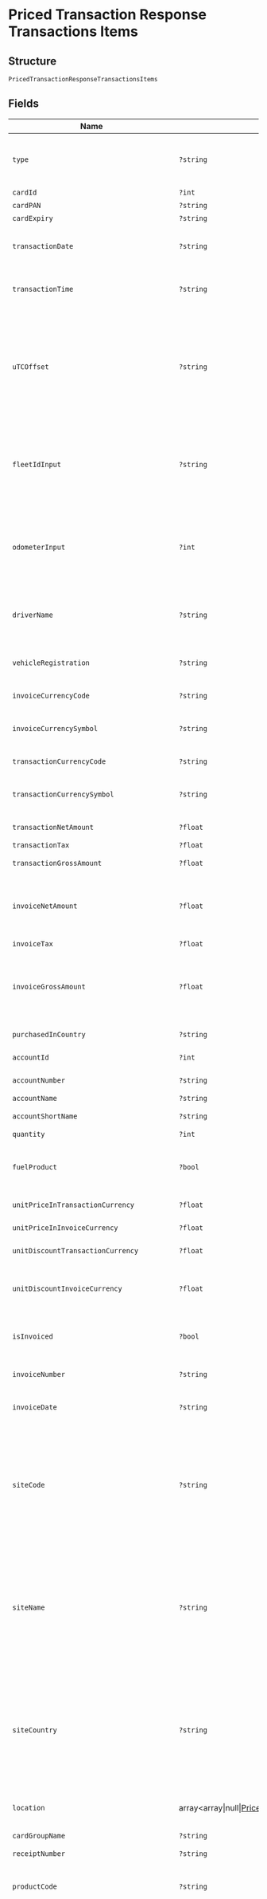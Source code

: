 
# Priced Transaction Response Transactions Items

## Structure

`PricedTransactionResponseTransactionsItems`

## Fields

| Name | Type | Tags | Description | Getter | Setter |
|  --- | --- | --- | --- | --- | --- |
| `type` | `?string` | Optional | TransactionType is the type of transaction.<br>Example: SalesItem /FeeItem | getType(): ?string | setType(?string type): void |
| `cardId` | `?int` | Optional | Unique Card Id | getCardId(): ?int | setCardId(?int cardId): void |
| `cardPAN` | `?string` | Optional | Card PAN | getCardPAN(): ?string | setCardPAN(?string cardPAN): void |
| `cardExpiry` | `?string` | Optional | Card Expiry Date | getCardExpiry(): ?string | setCardExpiry(?string cardExpiry): void |
| `transactionDate` | `?string` | Optional | Local Transaction Date  of where the transaction took place | getTransactionDate(): ?string | setTransactionDate(?string transactionDate): void |
| `transactionTime` | `?string` | Optional | Local Transaction Time of where the transaction took place | getTransactionTime(): ?string | setTransactionTime(?string transactionTime): void |
| `uTCOffset` | `?string` | Optional | UTC Offset extracted from Sales Date time.<br>Note: This may not be accurate for all TPN transactions<br>Format: +/-HH:mm:ss (24 hours format)<br>Note: - The value could be null/blank for fees item. | getUTCOffset(): ?string | setUTCOffset(?string uTCOffset): void |
| `fleetIdInput` | `?string` | Optional | Fleet Id Input as entered by the drivers at the time of transaction<br>Example: XYZ1234<br>Note: - The value could be null/blank for fees item. | getFleetIdInput(): ?string | setFleetIdInput(?string fleetIdInput): void |
| `odometerInput` | `?int` | Optional | Odometer Input as entered by the drivers at the time of transaction<br>Example: 12345<br>Note: - The value could be null/blank for fees item. | getOdometerInput(): ?int | setOdometerInput(?int odometerInput): void |
| `driverName` | `?string` | Optional | Driver Name embossed on the card<br>Example:  ANDREW GILBERRY | getDriverName(): ?string | setDriverName(?string driverName): void |
| `vehicleRegistration` | `?string` | Optional | Vehicle Registration Number embossed on the card<br>Example: MV65YLH | getVehicleRegistration(): ?string | setVehicleRegistration(?string vehicleRegistration): void |
| `invoiceCurrencyCode` | `?string` | Optional | ISO currency code<br>Example: GBP | getInvoiceCurrencyCode(): ?string | setInvoiceCurrencyCode(?string invoiceCurrencyCode): void |
| `invoiceCurrencySymbol` | `?string` | Optional | Currency symbol of the Invoice Currency Code<br>Example: £, $ | getInvoiceCurrencySymbol(): ?string | setInvoiceCurrencySymbol(?string invoiceCurrencySymbol): void |
| `transactionCurrencyCode` | `?string` | Optional | ISO currency code | getTransactionCurrencyCode(): ?string | setTransactionCurrencyCode(?string transactionCurrencyCode): void |
| `transactionCurrencySymbol` | `?string` | Optional | Currency symbol of the Transaction Currency Code<br>Example: £, $ | getTransactionCurrencySymbol(): ?string | setTransactionCurrencySymbol(?string transactionCurrencySymbol): void |
| `transactionNetAmount` | `?float` | Optional | Net Amount | getTransactionNetAmount(): ?float | setTransactionNetAmount(?float transactionNetAmount): void |
| `transactionTax` | `?float` | Optional | Tax Amount | getTransactionTax(): ?float | setTransactionTax(?float transactionTax): void |
| `transactionGrossAmount` | `?float` | Optional | Gross Amount | getTransactionGrossAmount(): ?float | setTransactionGrossAmount(?float transactionGrossAmount): void |
| `invoiceNetAmount` | `?float` | Optional | Invoiced Net Amount<br>Note: For a fee item, this parameter will be populated with fee InvoiceNetAmount. | getInvoiceNetAmount(): ?float | setInvoiceNetAmount(?float invoiceNetAmount): void |
| `invoiceTax` | `?float` | Optional | Invoiced Tax Amount | getInvoiceTax(): ?float | setInvoiceTax(?float invoiceTax): void |
| `invoiceGrossAmount` | `?float` | Optional | Invoice Gross Amount<br>Note: For a fee item, this parameter will be populated with fee InvoiceGrossAmount. | getInvoiceGrossAmount(): ?float | setInvoiceGrossAmount(?float invoiceGrossAmount): void |
| `purchasedInCountry` | `?string` | Optional | Country of Purchase | getPurchasedInCountry(): ?string | setPurchasedInCountry(?string purchasedInCountry): void |
| `accountId` | `?int` | Optional | Account Id<br>Example: 29484 | getAccountId(): ?int | setAccountId(?int accountId): void |
| `accountNumber` | `?string` | Optional | Account Number | getAccountNumber(): ?string | setAccountNumber(?string accountNumber): void |
| `accountName` | `?string` | Optional | Account Name | getAccountName(): ?string | setAccountName(?string accountName): void |
| `accountShortName` | `?string` | Optional | Account Short Name | getAccountShortName(): ?string | setAccountShortName(?string accountShortName): void |
| `quantity` | `?int` | Optional | Quantity/Volume | getQuantity(): ?int | setQuantity(?int quantity): void |
| `fuelProduct` | `?bool` | Optional | True if the product on transaction is listed as a fuel product else return false | getFuelProduct(): ?bool | setFuelProduct(?bool fuelProduct): void |
| `unitPriceInTransactionCurrency` | `?float` | Optional | Product Unit Price in transaction currency | getUnitPriceInTransactionCurrency(): ?float | setUnitPriceInTransactionCurrency(?float unitPriceInTransactionCurrency): void |
| `unitPriceInInvoiceCurrency` | `?float` | Optional | Product Unit Price in invoice currency | getUnitPriceInInvoiceCurrency(): ?float | setUnitPriceInInvoiceCurrency(?float unitPriceInInvoiceCurrency): void |
| `unitDiscountTransactionCurrency` | `?float` | Optional | Unit Discount in transaction currency | getUnitDiscountTransactionCurrency(): ?float | setUnitDiscountTransactionCurrency(?float unitDiscountTransactionCurrency): void |
| `unitDiscountInvoiceCurrency` | `?float` | Optional | Unit Discount in invoice currency<br>Note: - The value could be null/blank for fees item. | getUnitDiscountInvoiceCurrency(): ?float | setUnitDiscountInvoiceCurrency(?float unitDiscountInvoiceCurrency): void |
| `isInvoiced` | `?bool` | Optional | True when the transaction is already invoice, else return False | getIsInvoiced(): ?bool | setIsInvoiced(?bool isInvoiced): void |
| `invoiceNumber` | `?string` | Optional | Invoice Number if invoiced<br>S04500493 | getInvoiceNumber(): ?string | setInvoiceNumber(?string invoiceNumber): void |
| `invoiceDate` | `?string` | Optional | Invoice Date<br>Format: yyyyMMdd HH:mm:ss | getInvoiceDate(): ?string | setInvoiceDate(?string invoiceDate): void |
| `siteCode` | `?string` | Optional | Site Code<br>Example:<br>050001 -    CHARNOCK RICHARD NTHBOUND MWSA 0755<br>050002 -    CHARNOCK RICHARD STHBOUND MWSA 0755 | getSiteCode(): ?string | setSiteCode(?string siteCode): void |
| `siteName` | `?string` | Optional | Site Name<br>Example:<br>050001 -    CHARNOCK RICHARD NTHBOUND MWSA 0755<br>050002 -    CHARNOCK RICHARD STHBOUND MWSA 0755 | getSiteName(): ?string | setSiteName(?string siteName): void |
| `siteCountry` | `?string` | Optional | Site Country<br>Example: France, Germany<br>Note: - The value could be null/blank for fees item.<br>Geography Location entity for Site Location<br>Note: - The value could be null/blank for fees item. | getSiteCountry(): ?string | setSiteCountry(?string siteCountry): void |
| `location` | array<array\|null\|[PricedTransactionItemsLocationItems](../../doc/models/priced-transaction-items-location-items.md)>\|null | Optional | This is Array of a container for one-of cases. | getLocation(): ?array | setLocation(?array location): void |
| `cardGroupName` | `?string` | Optional | Card Group Name | getCardGroupName(): ?string | setCardGroupName(?string cardGroupName): void |
| `receiptNumber` | `?string` | Optional | Receipt Number | getReceiptNumber(): ?string | setReceiptNumber(?string receiptNumber): void |
| `productCode` | `?string` | Optional | Product Code<br>10    TMF Charges<br>11    Tunnel/Bridges<br>12    Motorway toll<br>13    Ferries | getProductCode(): ?string | setProductCode(?string productCode): void |
| `productName` | `?string` | Optional | Product Name<br>Unleaded - High octane<br>Unleaded - Medium octane<br>Unleaded - Low octane<br>Unleaded Environmental | getProductName(): ?string | setProductName(?string productName): void |
| `productGroupId` | `?int` | Optional | Product Group Id<br>Example:<br>1    Parent Product Group<br>2    All Fuels<br>3    Motor gasoline<br>4    2 stroke<br>5    Autogas<br>6    CNG | getProductGroupId(): ?int | setProductGroupId(?int productGroupId): void |
| `productGroupName` | `?string` | Optional | Product Group Name<br>Example:<br>1    Parent Product Group<br>2    All Fuels<br>3    Motor gasoline<br>4    2 stroke<br>5    Autogas<br>6    CNG<br>7    Automotive Gas Oil | getProductGroupName(): ?string | setProductGroupName(?string productGroupName): void |
| `delCoExchangeRate` | `?float` | Optional | DelCo Exchange Rate (Site exchange rate) | getDelCoExchangeRate(): ?float | setDelCoExchangeRate(?float delCoExchangeRate): void |
| `colCoExchangeRate` | `?float` | Optional | ColCo Exchange Rate (Customer exchange rate) | getColCoExchangeRate(): ?float | setColCoExchangeRate(?float colCoExchangeRate): void |
| `isShellSite` | `?bool` | Optional | True when transaction occurred at a Shell site else return False<br>Note: - The value could be null/blank for fees item. | getIsShellSite(): ?bool | setIsShellSite(?bool isShellSite): void |
| `network` | `?string` | Optional | Network as configured in GFN (Shell PH, ESSO, etc.,)<br>100013    STEINDORFER<br>100015    S.A. BELGIAN SHELL N.V.<br>100016    ESSO BE<br>Note: - The value could be null/blank for fees item | getNetwork(): ?string | setNetwork(?string network): void |
| `siteGroupId` | `?int` | Optional | Site Group Id<br>Example: 202<br>Note: - The value could be null/blank for fees item. | getSiteGroupId(): ?int | setSiteGroupId(?int siteGroupId): void |
| `siteGroupName` | `?string` | Optional | Site Group Name<br>Example: CZ 9100 ECONOMY NETWORK | getSiteGroupName(): ?string | setSiteGroupName(?string siteGroupName): void |
| `postingDate` | `?string` | Optional | Transaction Posting Date<br>Format: yyyyMMdd HHmmss | getPostingDate(): ?string | setPostingDate(?string postingDate): void |
| `issuerCode` | `?string` | Optional | First digits of the Card PAN<br>7002 = Fleet  <br>7077 = CRT | getIssuerCode(): ?string | setIssuerCode(?string issuerCode): void |
| `purchasedInCountryCode` | `?string` | Optional | ISO code of the country where the transaction took place<br>Example: “NL” | getPurchasedInCountryCode(): ?string | setPurchasedInCountryCode(?string purchasedInCountryCode): void |
| `customerCountryCode` | `?string` | Optional | ISO code of the  Customer Country | getCustomerCountryCode(): ?string | setCustomerCountryCode(?string customerCountryCode): void |
| `customerCountry` | `?string` | Optional | Name of the Customer Country | getCustomerCountry(): ?string | setCustomerCountry(?string customerCountry): void |
| `releaseCode` | `?string` | Optional | Release code, 7th Digit of the Card PAN | getReleaseCode(): ?string | setReleaseCode(?string releaseCode): void |
| `cardGroupId` | `?string` | Optional | Card group ID | getCardGroupId(): ?string | setCardGroupId(?string cardGroupId): void |
| `cardSequenceNumber` | `?string` | Optional | 3 digits, Card sequence number and Check digit | getCardSequenceNumber(): ?string | setCardSequenceNumber(?string cardSequenceNumber): void |
| `checkDigit` | `?string` | Optional | Check digit, Last number of the card pan | getCheckDigit(): ?string | setCheckDigit(?string checkDigit): void |
| `fleetIDDescription` | `?string` | Optional | FleetId/CRN description in Card Platform configured at the account level | getFleetIDDescription(): ?string | setFleetIDDescription(?string fleetIDDescription): void |
| `vATRate` | `?float` | Optional | VAT Percentage<br>0.20 for 20% | getVATRate(): ?float | setVATRate(?float vATRate): void |
| `vATCategory` | `?string` | Optional | VAT Category Id-Description<br>1-Zero Rated<br>2-A1 PH-O 12% Sales Domestic<br>3-VAT exempt | getVATCategory(): ?string | setVATCategory(?string vATCategory): void |
| `vATCountry` | `?string` | Optional | VAT Country | getVATCountry(): ?string | setVATCountry(?string vATCountry): void |
| `effectiveDiscountInTrxCurrency` | `?float` | Optional | Effective Discount (excluding VAT, in transaction currency) 4 digits<br>Example: 0.0000<br>Note: - The value could be null/blank for fees item. | getEffectiveDiscountInTrxCurrency(): ?float | setEffectiveDiscountInTrxCurrency(?float effectiveDiscountInTrxCurrency): void |
| `transactionType` | `?string` | Optional | Transaction Type<br>Example: Purchase when Card is Present else Blank<br>Note: - The value could be null/blank for fees item. | getTransactionType(): ?string | setTransactionType(?string transactionType): void |
| `pINIndicator` | `?string` | Optional | Pin Indicator (Indicates whether PIN used or not used at the time of transaction)<br>Example: “PIN Used'” or “No PIN” or “Unknown”<br>Note: - The value could be null/blank for fees item | getPINIndicator(): ?string | setPINIndicator(?string pINIndicator): void |
| `vATApplicable` | `?string` | Optional | Is VAT Applicable for this transaction | getVATApplicable(): ?string | setVATApplicable(?string vATApplicable): void |
| `netInvoiceIndicator` | `?string` | Optional | Net Invoice Indicator, Will the customer receive an invoice without VAT?<br>Example: “Y” or “N” | getNetInvoiceIndicator(): ?string | setNetInvoiceIndicator(?string netInvoiceIndicator): void |
| `customerCurrencyCode` | `?string` | Optional | Customer currency code | getCustomerCurrencyCode(): ?string | setCustomerCurrencyCode(?string customerCurrencyCode): void |
| `customerCurrencySymbol` | `?string` | Optional | Customer currency Symbol | getCustomerCurrencySymbol(): ?string | setCustomerCurrencySymbol(?string customerCurrencySymbol): void |
| `effectiveUnitDiscountInCustomerCurrency` | `?float` | Optional | Effective Unit Discount (excluding VAT in Customer currency)<br>Note: - The value could be null/blank for fees item. | getEffectiveUnitDiscountInCustomerCurrency(): ?float | setEffectiveUnitDiscountInCustomerCurrency(?float effectiveUnitDiscountInCustomerCurrency): void |
| `effectiveDiscountInCustomerCurrency` | `?float` | Optional | Effective Discount (excluding VAT in Customer currency)<br>Note: - The value could be null/blank for fees item | getEffectiveDiscountInCustomerCurrency(): ?float | setEffectiveDiscountInCustomerCurrency(?float effectiveDiscountInCustomerCurrency): void |
| `vATonNetAmountInCustomerCurrency` | `?float` | Optional | VAT on Net Amount (in Customer currency) | getVATonNetAmountInCustomerCurrency(): ?float | setVATonNetAmountInCustomerCurrency(?float vATonNetAmountInCustomerCurrency): void |
| `discountType` | `?string` | Optional | Discount Type<br>Example: 1-None<br>2-Pence per unit<br>3-Percentage<br>Note: - The value could be null/blank for fees item | getDiscountType(): ?string | setDiscountType(?string discountType): void |
| `transactionStatus` | `?string` | Optional | Transaction status "U" or "I"<br>“U” stands for Uninvoiced<br>“I” stands for Invoiced | getTransactionStatus(): ?string | setTransactionStatus(?string transactionStatus): void |
| `salesItemId` | `?int` | Optional | Unique Sales Item Identifier<br>Example: 18315958002<br>Note: For a fee item, this parameter will be populated with SalesItemId. | getSalesItemId(): ?int | setSalesItemId(?int salesItemId): void |
| `payerGroup` | `?string` | Optional | Payer Group applicable for the Large Customer NL+8 digit code | getPayerGroup(): ?string | setPayerGroup(?string payerGroup): void |
| `payerGroupName` | `?string` | Optional | Payer Group Name | getPayerGroupName(): ?string | setPayerGroupName(?string payerGroupName): void |
| `refundFlag` | `?string` | Optional | Refund Flag “N” for Not Refunded and “Y” for Refunded. | getRefundFlag(): ?string | setRefundFlag(?string refundFlag): void |
| `originalSalesItemId` | `?string` | Optional | Shows Sales Item Id of the original item that was refunded | getOriginalSalesItemId(): ?string | setOriginalSalesItemId(?string originalSalesItemId): void |
| `delcoName` | `?string` | Optional | Delco Name | getDelcoName(): ?string | setDelcoName(?string delcoName): void |
| `delcoCode` | `?string` | Optional | Delco Code | getDelcoCode(): ?string | setDelcoCode(?string delcoCode): void |
| `payerNumber` | `?string` | Optional | Payer number (Country code+8 digits) | getPayerNumber(): ?string | setPayerNumber(?string payerNumber): void |
| `payerName` | `?string` | Optional | Payer name<br>Example: V.M. LE COMTE | getPayerName(): ?string | setPayerName(?string payerName): void |
| `cardExpiryPeriod` | `?string` | Optional | Year/Month of the Card Expiry captured on the transaction | getCardExpiryPeriod(): ?string | setCardExpiryPeriod(?string cardExpiryPeriod): void |
| `authorisationCode` | `?string` | Optional | Authorisation code of the transaction<br>Example: 011256<br>Note: - The value could be null/blank for fees item | getAuthorisationCode(): ?string | setAuthorisationCode(?string authorisationCode): void |
| `transactionId` | `?string` | Optional | Unique id of the transaction that may include one or more salesitems | getTransactionId(): ?string | setTransactionId(?string transactionId): void |
| `transactionLine` | `?string` | Optional | Transaction line item number | getTransactionLine(): ?string | setTransactionLine(?string transactionLine): void |
| `allowClearing` | `?string` | Optional | Is the Sales Item allowed for clearing? i.e. not written off<br>Example: “Y” or “N”<br>Note: - The value could be null/blank for fees item. | getAllowClearing(): ?string | setAllowClearing(?string allowClearing): void |
| `cRMNumber` | `?string` | Optional | CRM Case number if the sales item is in dispute<br>Note: - The value could be null/blank for fees item. | getCRMNumber(): ?string | setCRMNumber(?string cRMNumber): void |
| `disputeStatus` | `?string` | Optional | Sales Item Dispute Status if disputed<br>0    No Dispute<br>1    In Dispute<br>2    Re-Instated<br>3    Adjusted<br>4    Written Off by Colco<br>5    Written Off by Delco<br>6    Charged Back to Site<br>Note: - The value could be null/blank for fees item. | getDisputeStatus(): ?string | setDisputeStatus(?string disputeStatus): void |
| `rebateRate` | `?float` | Optional | Unit discount in customer currency.<br>Example: 28.279000<br>Note: - The value could be null/blank for fees item | getRebateRate(): ?float | setRebateRate(?float rebateRate): void |
| `delCoToColCoExchangeRate` | `?float` | Optional | Exchange rate from transaction currency to customer currency.<br>Example: 1<br>Note: - The value could be null/blank for fees item | getDelCoToColCoExchangeRate(): ?float | setDelCoToColCoExchangeRate(?float delCoToColCoExchangeRate): void |
| `netEuroAmount` | `?float` | Optional | Net euro amount.<br>Example: 37.93<br>Note: - The value could be null/blank for fees item | getNetEuroAmount(): ?float | setNetEuroAmount(?float netEuroAmount): void |
| `euroRebateAmount` | `?float` | Optional | Euro rebate amount.<br>Example: 0<br>Note: - The value could be null/blank for fees item | getEuroRebateAmount(): ?float | setEuroRebateAmount(?float euroRebateAmount): void |
| `euroVATAmount` | `?float` | Optional | Euro VAT amount.<br>Example: 7.96<br>Note: - The value could be null/blank for fees item | getEuroVATAmount(): ?float | setEuroVATAmount(?float euroVATAmount): void |
| `parentCustomerNumber` | `?string` | Optional | Parent customer number | getParentCustomerNumber(): ?string | setParentCustomerNumber(?string parentCustomerNumber): void |
| `parentCustomerName` | `?string` | Optional | Parent customer name. | getParentCustomerName(): ?string | setParentCustomerName(?string parentCustomerName): void |
| `parentCustomerId` | `?int` | Optional | Parent customer id. | getParentCustomerId(): ?int | setParentCustomerId(?int parentCustomerId): void |
| `incomingSiteNumber` | `?string` | Optional | Incoming Site Number<br>Example: 100021<br>Note: - The value could be null/blank for fees item. | getIncomingSiteNumber(): ?string | setIncomingSiteNumber(?string incomingSiteNumber): void |
| `incomingSiteDescription` | `?string` | Optional | Incoming Site Description<br>Example: HN3 INTI_02-82.02<br>Note: - The value could be null/blank for fees item. | getIncomingSiteDescription(): ?string | setIncomingSiteDescription(?string incomingSiteDescription): void |
| `incomingCurrencyCode` | `?string` | Optional | Incoming Currency Code<br>Example: GBP<br>Note: - The value could be null/blank for fees item | getIncomingCurrencyCode(): ?string | setIncomingCurrencyCode(?string incomingCurrencyCode): void |
| `incomingProductCode` | `?string` | Optional | Incoming Product Code<br>Example: 30 | getIncomingProductCode(): ?string | setIncomingProductCode(?string incomingProductCode): void |
| `creditDebitCode` | `?string` | Optional | Credit Debit Code<br>Example: “D” or “C”<br>The value could be null/blank for fees item. | getCreditDebitCode(): ?string | setCreditDebitCode(?string creditDebitCode): void |
| `correctionFlag` | `?string` | Optional | Correction Flag<br>Example: “Y” or “N”<br>The value could be null/blank for fees item. | getCorrectionFlag(): ?string | setCorrectionFlag(?string correctionFlag): void |
| `additional1` | `?string` | Optional | Additional1 | getAdditional1(): ?string | setAdditional1(?string additional1): void |
| `additional2` | `?string` | Optional | Additional2 | getAdditional2(): ?string | setAdditional2(?string additional2): void |
| `additional3` | `?string` | Optional | Additional3 | getAdditional3(): ?string | setAdditional3(?string additional3): void |
| `additional4` | `?string` | Optional | Additional4 | getAdditional4(): ?string | setAdditional4(?string additional4): void |
| `rebateonNetAmountInCustomerCurrency` | `?float` | Optional | Rebate on Net Amount In Customer Currency<br>Example: -0.735000000000<br>Note: - The value could be null/blank for fees item. | getRebateonNetAmountInCustomerCurrency(): ?float | setRebateonNetAmountInCustomerCurrency(?float rebateonNetAmountInCustomerCurrency): void |
| `rebateonNetAmountInTransactionCurrency` | `?float` | Optional | Rebate on Net Amount In Transaction Currency<br>Example: -0.735000000000<br>Note: - The value could be null/blank for fees item. | getRebateonNetAmountInTransactionCurrency(): ?float | setRebateonNetAmountInTransactionCurrency(?float rebateonNetAmountInTransactionCurrency): void |
| `networkCode` | `?string` | Optional | Network Code<br>Example: AVEE PTUAZONW CUBFAO COSFS<br>Note: - The value could be null/blank for fees item | getNetworkCode(): ?string | setNetworkCode(?string networkCode): void |
| `trnIdentifier` | `?string` | Optional | Transaction Identifier | getTrnIdentifier(): ?string | setTrnIdentifier(?string trnIdentifier): void |
| `cardType` | `?string` | Optional | Card Type | getCardType(): ?string | setCardType(?string cardType): void |
| `delcoListPriceUnitNet` | `?float` | Optional | Delco List Price Unit Net<br>Example: 30.500000 | getDelcoListPriceUnitNet(): ?float | setDelcoListPriceUnitNet(?float delcoListPriceUnitNet): void |
| `delcoRetailPriceUnitNet` | `?float` | Optional | Retail Net Price (or pump net price) per Unit in transaction currency<br>Example: 1.921000 | getDelcoRetailPriceUnitNet(): ?float | setDelcoRetailPriceUnitNet(?float delcoRetailPriceUnitNet): void |
| `delcoRetailPriceUnitGross` | `?float` | Optional | Retail gross price (or pump gross price) per unit in transaction currency | getDelcoRetailPriceUnitGross(): ?float | setDelcoRetailPriceUnitGross(?float delcoRetailPriceUnitGross): void |
| `delcoRetailValueTotalNet` | `?float` | Optional | Retail net price (or net pump price) in transaction currency | getDelcoRetailValueTotalNet(): ?float | setDelcoRetailValueTotalNet(?float delcoRetailValueTotalNet): void |
| `delcoRetailValueTotalGross` | `?float` | Optional | Retail gross price (or gross pump price) in transaction currency | getDelcoRetailValueTotalGross(): ?float | setDelcoRetailValueTotalGross(?float delcoRetailValueTotalGross): void |
| `customerRetailPriceUnitGross` | `?float` | Optional | Retail gross price (or pump gross price) per unit in customer currency | getCustomerRetailPriceUnitGross(): ?float | setCustomerRetailPriceUnitGross(?float customerRetailPriceUnitGross): void |
| `customerRetailValueTotalGross` | `?float` | Optional | Retail gross price (or gross pump price) in customer currency | getCustomerRetailValueTotalGross(): ?float | setCustomerRetailValueTotalGross(?float customerRetailValueTotalGross): void |
| `customerRetailValueTotalNet` | `?float` | Optional | Retail gross price (or gross pump price) in customer currency<br>Retail net price (or net pump price) in customer currency | getCustomerRetailValueTotalNet(): ?float | setCustomerRetailValueTotalNet(?float customerRetailValueTotalNet): void |
| `transactionTypeDescription` | `?string` | Optional | Transaction Type Description<br>Note: - The value could be null/blank for fees item | getTransactionTypeDescription(): ?string | setTransactionTypeDescription(?string transactionTypeDescription): void |
| `error` | [`?ErrorStatus`](../../doc/models/error-status.md) | Optional | - | getError(): ?ErrorStatus | setError(?ErrorStatus error): void |
| `requestId` | `?string` | Optional | API Request Id | getRequestId(): ?string | setRequestId(?string requestId): void |

## Example (as JSON)

```json
{
  "Type": "Type0",
  "CardId": 132,
  "CardPAN": "CardPAN4",
  "CardExpiry": "CardExpiry8",
  "TransactionDate": "TransactionDate8"
}
```

